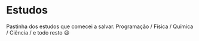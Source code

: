 # Estudos
Pastinha dos estudos que comecei a salvar. Programação / Física / Química / Ciência / e todo resto 😆
